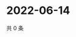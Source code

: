 # 2022-06-14

共 0 条

<!-- BEGIN WEIBO -->
<!-- 最后更新时间 Tue Jun 14 2022 09:43:09 GMT+0800 (China Standard Time) -->

<!-- END WEIBO -->
